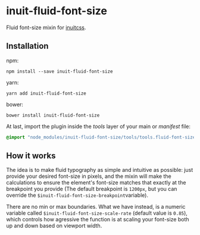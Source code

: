 # inuit-fluid-font-size

Fluid font-size mixin for [inuitcss](http://https://github.com/inuitcss/inuitcss).

## Installation

npm:

```
npm install --save inuit-fluid-font-size
```

yarn:

```
yarn add inuit-fluid-font-size
```

bower:

```
bower install inuit-fluid-font-size
```

At last, import the plugin inside the *tools* layer of your main or *manifest*
file:

```scss
@import "node_modules/inuit-fluid-font-size/tools/tools.fluid-font-size";
```

## How it works

The idea is to make fluid typography as simple and intuitive as possible: just
provide your desired font-size in pixels, and the mixin will make the calculations
to ensure the element's font-size matches that exactly at the breakpoint you
provide (The default breakpoint is `1200px`, but you can override the
`$inuit-fluid-font-size-breakpoint`variable).

There are no min or max boundaries. What we have instead, is a numeric variable
called `$inuit-fluid-font-size-scale-rate` (default value is `0.85`), which
controls how agressive the function is at scaling your font-size both up and down 
based on viewport width.
